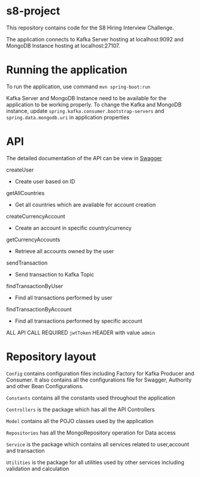 # s8-project

This repository contains code for the S8 Hiring Interview Challenge.

The application connects to Kafka Server hosting at localhost:9092 and MongoDB Instance hosting at localhost:27107.

# Running the application
To run the application, use command `mvn spring-boot:run`

Kafka Server and MongoDB Instance need to be available for the application to be working properly.
To change the Kafka and MongoDB instance, update `spring.kafka.consumer.bootstrap-servers` and `spring.data.mongodb.uri`
in application properties

# API
The detailed documentation of the API can be view in
[Swagger](http://localhost:8080/swagger-ui.html)

createUser
- Create user based on ID

getAllCountries
- Get all countries which are available for account creation

createCurrencyAccount
- Create an account in specific country/currency

getCurrencyAccounts
- Retrieve all accounts owned by the user

sendTransaction
- Send transaction to Kafka Topic

findTransactionByUser
- Find all transactions performed by user

findTransactionByAccount
- Find all transactions performed by specific account

ALL API CALL REQUIRED `jwtToken` HEADER with value `admin`

# Repository layout
`Config` contains configuration files including Factory for Kafka Producer and Consumer.
It also contains all the configurations file for Swagger, Authority and other Bean Configurations.

`Constants` contains all the constants used throughout the application

`Controllers` is the package which has all the API Controllers

`Model` contains all the POJO classes used by the application

`Repositories` has all the MongoRepository operation for Data access

`Service` is the package which contains all services related to user,account and transaction

`Utilities` is the package for all utilities used by other services including validation and calculation


